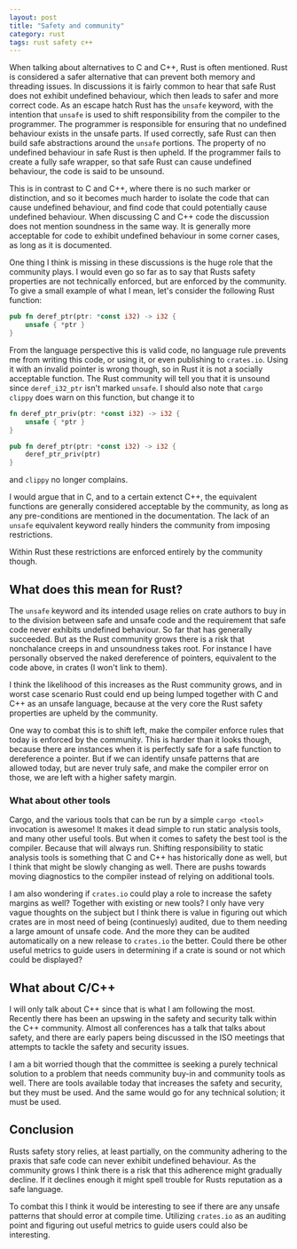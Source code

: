 ```yaml
---
layout: post
title: "Safety and community"
category: rust
tags: rust safety c++
---
```


When talking about alternatives to C and C++, Rust is often mentioned. Rust is considered a safer alternative
that can prevent both memory and threading issues. In discussions it is fairly common to hear that safe Rust
does not exhibit undefined behaviour, which then leads to safer and more correct code. As an escape hatch
Rust has the `unsafe` keyword, with the intention that `unsafe` is used to shift responsibility from the
compiler to the programmer. The programmer is responsible for ensuring that no undefined behaviour exists in the
unsafe parts. If used correctly, safe Rust can then build safe abstractions around the `unsafe` portions. The
property of no undefined behaviour in safe Rust is then upheld. If the programmer fails to create a fully safe wrapper, so that safe Rust
can cause undefined behaviour, the code is said to be unsound.

This is in contrast to C and C++, where there is no such marker or distinction, and so it becomes much harder to
isolate the code that can cause undefined behaviour, and find code that could potentially cause undefined behaviour.
When discussing C and C++ code the discussion does not mention soundness in the same way. It is generally
more acceptable for code to exhibit undefined behaviour in some corner cases, as long as it is documented.

One thing I think is missing in these discussions is the huge role that the community plays. I would even go so
far as to say that Rusts safety properties are not technically enforced, but are enforced by the community.
To give a small example of what I mean, let's consider the following Rust function:

```rust
pub fn deref_ptr(ptr: *const i32) -> i32 {
    unsafe { *ptr }
}
```

From the language perspective this is valid code, no language rule prevents me from writing this
code, or using it, or even publishing to `crates.io`. Using it with an invalid pointer is wrong though, so in Rust it is not a
socially acceptable function. The Rust community will tell you that it is unsound since `deref_i32_ptr`
isn't marked `unsafe`. I should also note that `cargo clippy` does warn on this function, but change it to

```rust
fn deref_ptr_priv(ptr: *const i32) -> i32 {
    unsafe { *ptr }
}

pub fn deref_ptr(ptr: *const i32) -> i32 {
    deref_ptr_priv(ptr)
}
```

and `clippy` no longer complains.

I would argue that in C, and to a certain extenct C++, the equivalent functions are generally considered acceptable
by the community, as long as any pre-conditions are mentioned in the documentation. The lack of an `unsafe` equivalent keyword
really hinders the community from imposing restrictions.

Within Rust these restrictions are enforced entirely by the community though.

## What does this mean for Rust?

The `unsafe` keyword and its intended usage relies on crate authors to buy
in to the division between safe and unsafe code and the requirement that safe code never exhibits undefined behaviour.
So far that has generally succeeded.
But as the Rust community grows there is a risk that nonchalance creeps in and unsoundness takes root.
For instance I have personally observed the naked dereference of pointers, equivalent to the code above, in crates
(I won't link to them).

I think the likelihood of this increases as the Rust community grows, and in worst case scenario
Rust could end up being lumped together with C and C++ as an unsafe language, because at the very
core the Rust safety properties are upheld by the community.

One way to combat this is to shift left, make the compiler enforce rules that today is enforced by the community.
This is harder than it looks though, because there are instances when it is perfectly safe for a safe function to
dereference a pointer. But if we can identify unsafe patterns that are allowed today, but are never truly safe, and make the
compiler error on those, we are left with a higher safety margin.

### What about other tools

Cargo, and the various tools that can be run by a simple `cargo <tool>` invocation is awesome! It makes it dead simple to
run static analysis tools, and many other useful tools. But when it comes to safety the best
tool is the compiler. Because that will always run. Shifting responsibility to static analysis tools is something that
C and C++ has historically done as well, but I think that might be slowly changing as well. There are pushs towards
moving diagnostics to the compiler instead of relying on additional tools.

I am also wondering if `crates.io` could play a role to increase the safety margins as well? Together with existing or new tools?
I only have very vague thoughts on the subject but I think there is value in figuring out which crates are in most need
of being (continuesly) audited, due to them needing a large amount of unsafe code. And the more they can be audited automatically
on a new release to `crates.io` the better. Could there be other useful metrics to guide users in determining if a crate is sound
or not which could be displayed?

## What about C/C++

I will only talk about C++ since that is what I am following the most. Recently there has been an upswing in the safety and security
talk within the C++ community. Almost all conferences has a talk that talks about safety, and there are early papers being discussed
in the ISO meetings that attempts to tackle the safety and security issues.

I am a bit worried though that the committee is seeking a purely technical solution to a problem that needs community buy-in and
community tools as well. There are tools available today that increases the safety and security, but they must be used. And the same
would go for any technical solution; it must be used.

## Conclusion

Rusts safety story relies, at least partially, on the community adhering to the praxis that safe code can never exhibit undefined behaviour.
As the community grows I think there is a risk that this adherence might gradually decline. If it declines enough it might spell trouble
for Rusts reputation as a safe language.

To combat this I think it would be interesting to see if there are any unsafe patterns that should error at compile time. Utilizing `crates.io`
as an auditing point and figuring out useful metrics to guide users could also be interesting.
